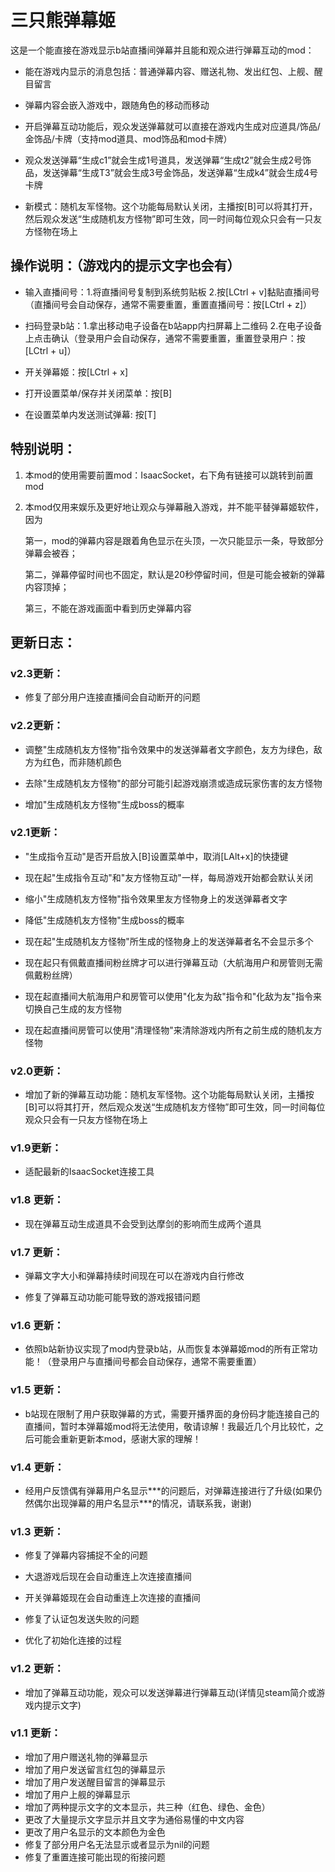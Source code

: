 # 三只熊弹幕姬

这是一个能直接在游戏显示b站直播间弹幕并且能和观众进行弹幕互动的mod：

- 能在游戏内显示的消息包括：普通弹幕内容、赠送礼物、发出红包、上舰、醒目留言

- 弹幕内容会嵌入游戏中，跟随角色的移动而移动

- 开启弹幕互动功能后，观众发送弹幕就可以直接在游戏内生成对应道具/饰品/金饰品/卡牌（支持mod道具、mod饰品和mod卡牌）

- 观众发送弹幕“生成c1”就会生成1号道具，发送弹幕“生成t2”就会生成2号饰品，发送弹幕“生成T3”就会生成3号金饰品，发送弹幕“生成k4”就会生成4号卡牌

- 新模式：随机友军怪物。这个功能每局默认关闭，主播按[B]可以将其打开，然后观众发送“生成随机友方怪物”即可生效，同一时间每位观众只会有一只友方怪物在场上

## 操作说明：（游戏内的提示文字也会有）

- 输入直播间号：1.将直播间号复制到系统剪贴板 2.按[LCtrl + v]黏贴直播间号（直播间号会自动保存，通常不需要重置，重置直播间号：按[LCtrl + z]）

- 扫码登录b站：1.拿出移动电子设备在b站app内扫屏幕上二维码 2.在电子设备上点击确认（登录用户会自动保存，通常不需要重置，重置登录用户：按[LCtrl + u]）

- 开关弹幕姬：按[LCtrl + x]

- 打开设置菜单/保存并关闭菜单：按[B]

- 在设置菜单内发送测试弹幕: 按[T]

## 特别说明：

1. 本mod的使用需要前置mod：IsaacSocket，右下角有链接可以跳转到前置mod

2. 本mod仅用来娱乐及更好地让观众与弹幕融入游戏，并不能平替弹幕姬软件，因为

    第一，mod的弹幕内容是跟着角色显示在头顶，一次只能显示一条，导致部分弹幕会被吞；

    第二，弹幕停留时间也不固定，默认是20秒停留时间，但是可能会被新的弹幕内容顶掉；

    第三，不能在游戏画面中看到历史弹幕内容


## 更新日志：

### v2.3更新：

- 修复了部分用户连接直播间会自动断开的问题

### v2.2更新：

- 调整"生成随机友方怪物"指令效果中的发送弹幕者文字颜色，友方为绿色，敌方为红色，而非随机颜色

- 去除"生成随机友方怪物"的部分可能引起游戏崩溃或造成玩家伤害的友方怪物

- 增加"生成随机友方怪物"生成boss的概率

### v2.1更新：

- "生成指令互动"是否开启放入[B]设置菜单中，取消[LAlt+x]的快捷键

- 现在起"生成指令互动"和"友方怪物互动"一样，每局游戏开始都会默认关闭

- 缩小"生成随机友方怪物"指令效果里友方怪物身上的发送弹幕者文字

- 降低"生成随机友方怪物"生成boss的概率

- 现在起"生成随机友方怪物"所生成的怪物身上的发送弹幕者名不会显示多个

- 现在起只有佩戴直播间粉丝牌才可以进行弹幕互动（大航海用户和房管则无需佩戴粉丝牌）

- 现在起直播间大航海用户和房管可以使用"化友为敌"指令和"化敌为友"指令来切换自己生成的友方怪物

- 现在起直播间房管可以使用"清理怪物"来清除游戏内所有之前生成的随机友方怪物

### v2.0更新：

- 增加了新的弹幕互动功能：随机友军怪物。这个功能每局默认关闭，主播按[B]可以将其打开，然后观众发送“生成随机友方怪物”即可生效，同一时间每位观众只会有一只友方怪物在场上

### v1.9更新：

- 适配最新的IsaacSocket连接工具

### v1.8 更新：

- 现在弹幕互动生成道具不会受到达摩剑的影响而生成两个道具

### v1.7 更新：

- 弹幕文字大小和弹幕持续时间现在可以在游戏内自行修改

- 修复了弹幕互动功能可能导致的游戏报错问题

### v1.6 更新：

- 依照b站新协议实现了mod内登录b站，从而恢复本弹幕姬mod的所有正常功能！（登录用户与直播间号都会自动保存，通常不需要重置）

### v1.5 更新：

- b站现在限制了用户获取弹幕的方式，需要开播界面的身份码才能连接自己的直播间，暂时本弹幕姬mod将无法使用，敬请谅解！我最近几个月比较忙，之后可能会重新更新本mod，感谢大家的理解！

### v1.4 更新：

- 经用户反馈偶有弹幕用户名显示\*\*\*的问题后，对弹幕连接进行了升级(如果仍然偶尔出现弹幕的用户名显示\*\*\*的情况，请联系我，谢谢)

### v1.3 更新：

- 修复了弹幕内容捕捉不全的问题

- 大退游戏后现在会自动重连上次连接直播间

- 开关弹幕姬现在会自动重连上次连接的直播间

- 修复了认证包发送失败的问题

- 优化了初始化连接的过程

### v1.2 更新：

- 增加了弹幕互动功能，观众可以发送弹幕进行弹幕互动(详情见steam简介或游戏内提示文字)

### v1.1 更新：

- 增加了用户赠送礼物的弹幕显示
- 增加了用户发送留言红包的弹幕显示
- 增加了用户发送醒目留言的弹幕显示
- 增加了用户上舰的弹幕显示
- 增加了两种提示文字的文本显示，共三种（红色、绿色、金色）
- 更改了大量提示文字显示并且文字为通俗易懂的中文内容
- 更改了用户名显示的文本颜色为金色
- 修复了部分用户名无法显示或者显示为nil的问题
- 修复了重置连接可能出现的衔接问题